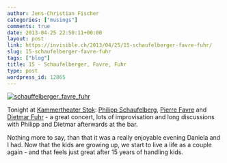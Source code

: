 ```yaml
---
author: Jens-Christian Fischer
categories: ["musings"]
comments: true
date: 2013-04-25 22:50:11+00:00
layout: post
link: https://invisible.ch/2013/04/25/15-schaufelberger-favre-fuhr/
slug: 15-schaufelberger-favre-fuhr
tags: ["blog"]
title: 15 - Schaufelberger, Favre, Fuhr
type: post
wordpress_id: 12865
---
```


[![schauffelberger_favre_fuhr](/wp-content/uploads/2013/04/schauffelberger_favre_fuhr-300x224.jpg)](/wp-content/uploads/2013/04/schauffelberger_favre_fuhr.jpg)



Tonight at [Kammertheater Stok](https://www.theater-stok.ch/): [Philipp Schaufelberg](https://ps.ignore.net/), [Pierre Favre](https://www.pierrefavre.ch/) and [Dietmar Fuhr](https://www.dietmarfuhr.de/Website1.html) - a great concert, lots of improvisation and long discussions with Philipp and Dietmar afterwards at the bar.

Nothing more to say, than that it was a really enjoyable evening Daniela and I had. Now that the kids are growing up, we start to live a life as a couple again - and that feels just great after 15 years of handling kids.
